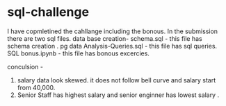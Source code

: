 # sql-challenge
I have copmletined the cahllange including the bonous.
In the submission there are two sql files. 
    data base creation- schema.sql - this file has schema creation .
    pg data Analysis-Queries.sql - this file has sql queries.
    SQL bonus.ipynb - this file has bonous excercies.

conculsion -
1.  salary data look skewed. it does not follow bell curve and salary start from 40,000.
2.  Senior Staff has highest salary and senior enginner has lowest salary .	













































































































































































































